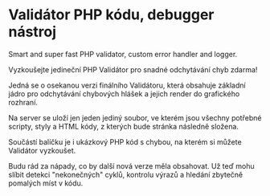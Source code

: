 # Validátor PHP kódu, debugger nástroj
Smart and super fast PHP validator, custom error handler and logger.

Vyzkoušejte jedineční PHP Validátor pro snadné odchytávání chyb zdarma!

Jedná se o osekanou verzi finálního Validátoru, která obsahuje základní jádro pro odchytávání chybových hlášek a jejich render do grafického rozhraní.

Na server se uloží jen jeden jediný soubor, ve kterém jsou všechny potřebné scripty, styly a HTML kódy, z kterých bude stránka následně složena.

Součástí balíčku je i ukázkový PHP kód s chybou, na kterém si můžete Validátor vyzkoušet.

Budu rád za nápady, co by další nová verze měla obsahovat. Už teď mohu slíbit detekci "nekonečných" cyklů, kontrolu výrazů a hledání zbytečně pomalých míst v kódu.
